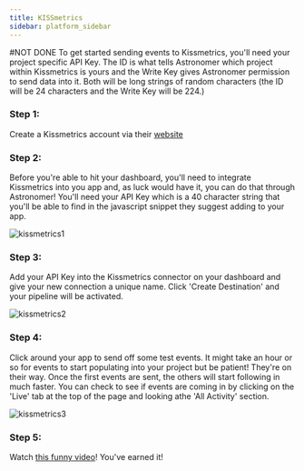 ```yaml
---
title: KISSmetrics
sidebar: platform_sidebar
---
```

#NOT DONE
To get started sending events to Kissmetrics, you'll need your project specific API Key. The ID is what tells Astronomer which project within Kissmetrics is yours and the Write Key gives Astronomer permission to send data into it. Both will be long strings of random characters (the ID will be 24 characters and the Write Key will be 224.)

### Step 1:
Create a Kissmetrics account via their [website](http://www.kissmetrics.com)

### Step 2:
Before you're able to hit your dashboard, you'll need to integrate Kissmetrics into you app and, as luck would have it, you can do that through Astronomer! You'll need your API Key which is a 40 character string that you'll be able to find in the javascript snippet they suggest adding to your app.

![kissmetrics1](/1.0/assets/img/guides/streaming/clickstream/kissmetrics/kissmetrics1.png)


### Step 3:
Add your API Key into the Kissmetrics connector on your dashboard and give your new connection a unique name. Click 'Create Destination' and your pipeline will be activated.

![kissmetrics2](/1.0/assets/img/guides/streaming/clickstream/kissmetrics/kissmetrics2.gif)

### Step 4:
Click around your app to send off some test events. It might take an hour or so for events to start populating into your project but be patient! They're on their way. Once the first events are sent, the others will start following in much faster. You can check to see if events are coming in by clicking on the 'Live' tab at the top of the page and looking athe 'All Activity' section.

![kissmetrics3](/1.0/assets/img/guides/streaming/clickstream/kissmetrics/kissmetrics3.png)

### Step 5:
Watch [this funny video](https://www.youtube.com/watch?v=FArZxLj6DLk)! You've earned it!
